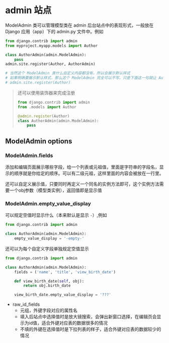 # admin 站点

ModelAdmin 类可以管理模型类在 admin 后台站点中的表现形式，一般放在 Django 应用（app）下的 admin.py 文件中。例如

```py
from django.contrib import admin
from myproject.myapp.models import Author

class AuthorAdmin(admin.ModelAdmin):
    pass
admin.site.register(Author, AuthorAdmin)

# 当然这个 ModelAdmin 类什么自定义内容都没有，所以会展示默认样式
# 如果明确要展示默认样式，那么这个 ModelAdmin 完全可以不写，只是下面这一句就让 Author 模型类注册成功了，就会在 admin 站点中显示
# admin.site.register(Author)
```

> 还可以使用装饰器来完成注册
>
> ```py
> from django.contrib import admin
> from .models import Author
>
> @admin.register(Author)
> class AuthorAdmin(admin.ModelAdmin):
>     pass
> ```

## ModelAdmin options

### ModelAdmin.fields

添加和编辑页面展示哪些字段，给一个列表或元祖值，里面是字符串的字段名，显示的顺序就是你给定的顺序。可以有二级元祖，这样里面的内容会被放在一行里。

还可以自定义展示值，只要同时再定义一个同名的实例方法即可，这个实例方法需要一个obj参数（模型类实例），返回值即是显示值

### ModelAdmin.empty_value_display

可以规定空值时显示什么（本来默认是显示 `-`）,例如

```py
from django.contrib import admin

class AuthorAdmin(admin.ModelAdmin):
    empty_value_display = '-empty-'
```

还可以为每个自定义字段单独规定空值显示

```py
from django.contrib import admin

class AuthorAdmin(admin.ModelAdmin):
    fields = ('name', 'title', 'view_birth_date')

    def view_birth_date(self, obj):
        return obj.birth_date

    view_birth_date.empty_value_display = '???'
```

- raw_id_fields
  - 元组，外键字段对应的属性名
  - 填入后站点中选择值时是放大镜搜索，会弹出新窗口选择，在编辑页会显示为id值，适合外键对应表的数据很多的情况
  - 不填的外键在选择值时是下拉列表的样子，适合外键对应表的数据较少的情况